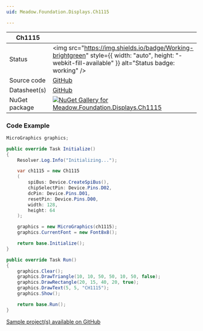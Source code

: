 ```yaml
---
uid: Meadow.Foundation.Displays.Ch1115

---
```


| Ch1115 | |
|--------|--------|
| Status | <img src="https://img.shields.io/badge/Working-brightgreen" style={{ width: "auto", height: "-webkit-fill-available" }} alt="Status badge: working" /> |
| Source code | [GitHub](https://github.com/WildernessLabs/Meadow.Foundation/tree/main/Source/Meadow.Foundation.Peripherals/Displays.Ch1115) |
| Datasheet(s) | [GitHub](https://github.com/WildernessLabs/Meadow.Foundation/tree/main/Source/Meadow.Foundation.Peripherals/Displays.Ch1115/Datasheet) |
| NuGet package | <a href="https://www.nuget.org/packages/Meadow.Foundation.Displays.Ch1115/" target="_blank"><img src="https://img.shields.io/nuget/v/Meadow.Foundation.Displays.Ch1115.svg?label=Meadow.Foundation.Displays.Ch1115" alt="NuGet Gallery for Meadow.Foundation.Displays.Ch1115" /></a> |

### Code Example

```csharp
MicroGraphics graphics;

public override Task Initialize()
{
    Resolver.Log.Info("Initializing...");

    var ch1115 = new Ch1115
    (
        spiBus: Device.CreateSpiBus(),
        chipSelectPin: Device.Pins.D02,
        dcPin: Device.Pins.D01,
        resetPin: Device.Pins.D00,
        width: 128,
        height: 64
    );

    graphics = new MicroGraphics(ch1115);
    graphics.CurrentFont = new Font8x8();

    return base.Initialize();
}

public override Task Run()
{
    graphics.Clear();
    graphics.DrawTriangle(10, 10, 50, 50, 10, 50, false);
    graphics.DrawRectangle(20, 15, 40, 20, true);
    graphics.DrawText(5, 5, "CH1115");
    graphics.Show();

    return base.Run();
}

```

[Sample project(s) available on GitHub](https://github.com/WildernessLabs/Meadow.Foundation/tree/main/Source/Meadow.Foundation.Peripherals/Displays.Ch1115/Samples/Ch1115_Sample)

